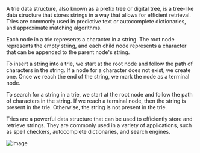 A trie data structure, also known as a prefix tree or digital tree, is a tree-like data structure that stores strings in a way that allows for efficient retrieval. Tries are commonly used in predictive text or autocomplete dictionaries, and approximate matching algorithms.

Each node in a trie represents a character in a string. The root node represents the empty string, and each child node represents a character that can be appended to the parent node's string.

To insert a string into a trie, we start at the root node and follow the path of characters in the string. If a node for a character does not exist, we create one. Once we reach the end of the string, we mark the node as a terminal node.

To search for a string in a trie, we start at the root node and follow the path of characters in the string. If we reach a terminal node, then the string is present in the trie. Otherwise, the string is not present in the trie.

Tries are a powerful data structure that can be used to efficiently store and retrieve strings. They are commonly used in a variety of applications, such as spell checkers, autocomplete dictionaries, and search engines.

![image](https://github.com/govindraj-7c/Java-DSA/assets/126868326/61c87b9e-443b-48cc-9bdf-fd5af9824dde)
